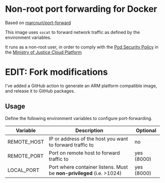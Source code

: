 # Non-root port forwarding for Docker

Based on [marcnuri/port-forward](https://hub.docker.com/r/marcnuri/port-forward)

This image uses `socat` to forward network traffic as defined by the environment variables.

It runs as a non-root user, in order to comply with the [Pod Security Policy][psp]
in the [Ministry of Justice Cloud Platform][moj-cp]

[psp]: https://kubernetes.io/docs/concepts/policy/pod-security-policy/
[moj-cp]: https://github.com/ministryofjustice/cloud-platform

# EDIT: Fork modifications

I've added a GitHub action to generate an ARM platform compatible image, and release it to GitHub packages.

## Usage

Define the following environment variables to configure port-forwarding.

Variable | Description | Optional
-------- | ----------- | --------
REMOTE_HOST | IP or address of the host you want to forward traffic to | no
REMOTE_PORT | Port on remote host to forward traffic to | yes (8000)
LOCAL_PORT | Port where container listens. Must be **non-privileged** (i.e. >1024) | yes (8000)
